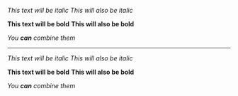*This text will be italic*
_This will also be italic_

**This text will be bold**
__This will also be bold__

_You **can** combine them_

------------------------------

*This text will be italic*
_This will also be italic_

**This text will be bold**
__This will also be bold__

_You **can** combine them_
